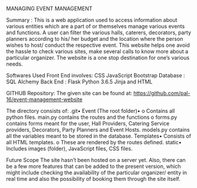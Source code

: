MANAGING EVENT MANAGEMENT 


Summary :
This is a web application used to access information about various entities which are a part of or themselves manage various events and functions. A user can filter the various halls, caterers, decorators, party planners according to his/ her budget and the location where the person wishes to host/ conduct the respective event. This website helps one avoid the hassle to check various sites, make several calls to know more about a particular organizer.
The website is a one stop destination for one’s various needs.


Softwares Used Front End involves: CSS JavaScript Bootstrap
               Database          : SQL Alchemy 
               Back End          : Flask Python 3.6.5 Jinja and HTML 
               
               
               
GITHUB Repository: The given site can be found at: https://github.com/pal-16/event-management-website

The directory consists of: 
.git•  Event (The root folder)• o Contains all python files. 
main.py contains the routes and the functions o forms.py contains forms meant for the user, Hall Providers, Catering Service providers,     Decorators, Party Planners and Event Hosts.
models.py contains all the variables meant to be stored in the database. 
Templates•  Consists of all HTML templates. o These are rendered by the routes defined. 
static•  Includes images (folder), JavaScript files, CSS files.  


Future Scope The site hasn’t been hosted on a server yet. Also, there can be a few more features that can be added to the present version, which might include checking the availability of the particular organizer/ entity in real time and also the possibility of booking them through the site itself.
